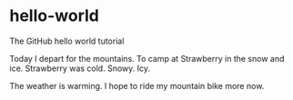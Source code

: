 # hello-world
The GitHub hello world tutorial

Today I depart for the mountains.  To camp at Strawberry in the snow and ice.
Strawberry was cold.  Snowy.  Icy.

The weather is warming.  I hope to ride my mountain bike more now.
